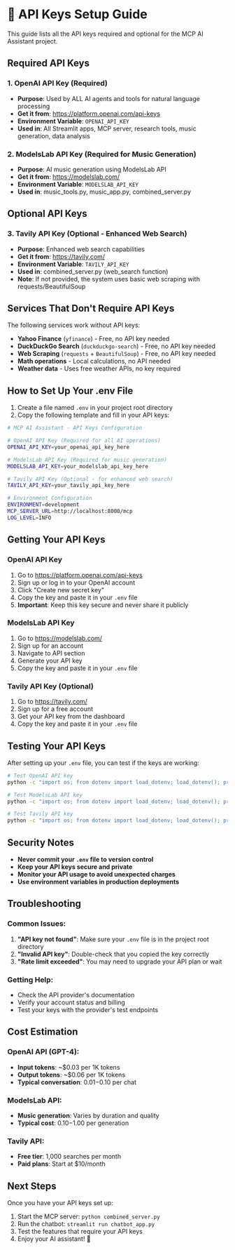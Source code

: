 # 🔑 API Keys Setup Guide

This guide lists all the API keys required and optional for the MCP AI Assistant project.

## Required API Keys

### 1. OpenAI API Key (Required)
- **Purpose**: Used by ALL AI agents and tools for natural language processing
- **Get it from**: https://platform.openai.com/api-keys
- **Environment Variable**: `OPENAI_API_KEY`
- **Used in**: All Streamlit apps, MCP server, research tools, music generation, data analysis

### 2. ModelsLab API Key (Required for Music Generation)
- **Purpose**: AI music generation using ModelsLab API
- **Get it from**: https://modelslab.com/
- **Environment Variable**: `MODELSLAB_API_KEY`
- **Used in**: music_tools.py, music_app.py, combined_server.py

## Optional API Keys

### 3. Tavily API Key (Optional - Enhanced Web Search)
- **Purpose**: Enhanced web search capabilities
- **Get it from**: https://tavily.com/
- **Environment Variable**: `TAVILY_API_KEY`
- **Used in**: combined_server.py (web_search function)
- **Note**: If not provided, the system uses basic web scraping with requests/BeautifulSoup

## Services That Don't Require API Keys

The following services work without API keys:
- **Yahoo Finance** (`yfinance`) - Free, no API key needed
- **DuckDuckGo Search** (`duckduckgo-search`) - Free, no API key needed
- **Web Scraping** (`requests` + `BeautifulSoup`) - Free, no API key needed
- **Math operations** - Local calculations, no API needed
- **Weather data** - Uses free weather APIs, no key required

## How to Set Up Your .env File

1. Create a file named `.env` in your project root directory
2. Copy the following template and fill in your API keys:

```bash
# MCP AI Assistant - API Keys Configuration

# OpenAI API Key (Required for all AI operations)
OPENAI_API_KEY=your_openai_api_key_here

# ModelsLab API Key (Required for music generation)
MODELSLAB_API_KEY=your_modelslab_api_key_here

# Tavily API Key (Optional - for enhanced web search)
TAVILY_API_KEY=your_tavily_api_key_here

# Environment Configuration
ENVIRONMENT=development
MCP_SERVER_URL=http://localhost:8000/mcp
LOG_LEVEL=INFO
```

## Getting Your API Keys

### OpenAI API Key
1. Go to https://platform.openai.com/api-keys
2. Sign up or log in to your OpenAI account
3. Click "Create new secret key"
4. Copy the key and paste it in your `.env` file
5. **Important**: Keep this key secure and never share it publicly

### ModelsLab API Key
1. Go to https://modelslab.com/
2. Sign up for an account
3. Navigate to API section
4. Generate your API key
5. Copy the key and paste it in your `.env` file

### Tavily API Key (Optional)
1. Go to https://tavily.com/
2. Sign up for a free account
3. Get your API key from the dashboard
4. Copy the key and paste it in your `.env` file

## Testing Your API Keys

After setting up your `.env` file, you can test if the keys are working:

```bash
# Test OpenAI API key
python -c "import os; from dotenv import load_dotenv; load_dotenv(); print('OpenAI API Key:', '✅ Set' if os.getenv('OPENAI_API_KEY') else '❌ Missing')"

# Test ModelsLab API key
python -c "import os; from dotenv import load_dotenv; load_dotenv(); print('ModelsLab API Key:', '✅ Set' if os.getenv('MODELSLAB_API_KEY') else '❌ Missing')"

# Test Tavily API key
python -c "import os; from dotenv import load_dotenv; load_dotenv(); print('Tavily API Key:', '✅ Set' if os.getenv('TAVILY_API_KEY') else '❌ Missing')"
```

## Security Notes

- **Never commit your `.env` file to version control**
- **Keep your API keys secure and private**
- **Monitor your API usage to avoid unexpected charges**
- **Use environment variables in production deployments**

## Troubleshooting

### Common Issues:
1. **"API key not found"**: Make sure your `.env` file is in the project root directory
2. **"Invalid API key"**: Double-check that you copied the key correctly
3. **"Rate limit exceeded"**: You may need to upgrade your API plan or wait

### Getting Help:
- Check the API provider's documentation
- Verify your account status and billing
- Test your keys with the provider's test endpoints

## Cost Estimation

### OpenAI API (GPT-4):
- **Input tokens**: ~$0.03 per 1K tokens
- **Output tokens**: ~$0.06 per 1K tokens
- **Typical conversation**: $0.01-$0.10 per chat

### ModelsLab API:
- **Music generation**: Varies by duration and quality
- **Typical cost**: $0.10-$1.00 per generation

### Tavily API:
- **Free tier**: 1,000 searches per month
- **Paid plans**: Start at $10/month

## Next Steps

Once you have your API keys set up:

1. Start the MCP server: `python combined_server.py`
2. Run the chatbot: `streamlit run chatbot_app.py`
3. Test the features that require your API keys
4. Enjoy your AI assistant! 🚀 